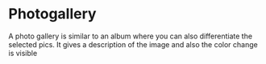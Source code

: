 # Photogallery
A photo gallery is similar to an album where you can also differentiate the selected pics. It gives a description of the image and also the color change is visible
